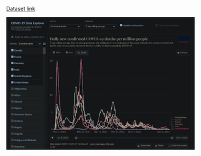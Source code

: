 <a href="https://ourworldindata.org/covid-deaths" target="_blank">Dataset link</a>


<img src="graph.png">
